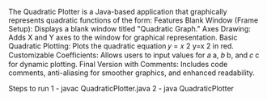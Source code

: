 The Quadratic Plotter is a Java-based application that graphically represents quadratic functions of the form:
Features Blank Window (Frame Setup): 
Displays a blank window titled "Quadratic Graph." 
Axes Drawing: Adds X and Y axes to the window for graphical representation. 
Basic Quadratic Plotting: Plots the quadratic equation 𝑦 = 𝑥 2 y=x 2 in red. 
Customizable Coefficients: Allows users to input values for 𝑎 a, 𝑏 b, and 𝑐 c for dynamic plotting. 
Final Version with Comments: Includes code comments, anti-aliasing for smoother graphics, and enhanced readability.

Steps to run
1 - javac QuadraticPlotter.java
2 - java QuadraticPlotter
